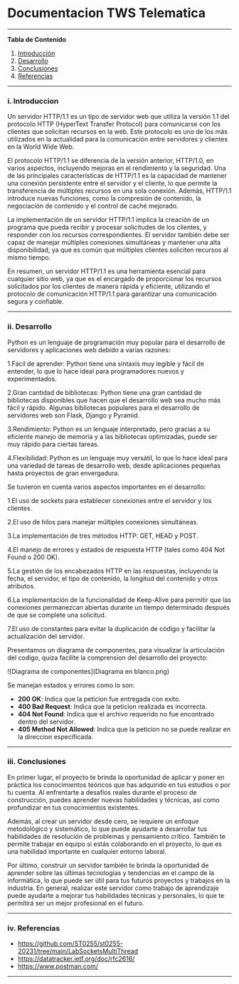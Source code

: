# **Documentacion TWS Telematica**

*******

**Tabla de Contenido**

1. [Introducción](#introduction)
2. [Desarrollo](#development)
3. [Conclusiones](#conclusion) 
4. [Referencias](#references)<br>

*******

<div id='introduction'/> 

### **i. Introduccion**
Un servidor HTTP/1.1 es un tipo de servidor web que utiliza la versión 1.1 del protocolo HTTP (HyperText Transfer Protocol) para comunicarse con los clientes que solicitan recursos en la web. Este protocolo es uno de los más utilizados en la actualidad para la comunicación entre servidores y clientes en la World Wide Web.

El protocolo HTTP/1.1 se diferencia de la versión anterior, HTTP/1.0, en varios aspectos, incluyendo mejoras en el rendimiento y la seguridad. Una de las principales características de HTTP/1.1 es la capacidad de mantener una conexión persistente entre el servidor y el cliente, lo que permite la transferencia de múltiples recursos en una sola conexión. Además, HTTP/1.1 introduce nuevas funciones, como la compresión de contenido, la negociación de contenido y el control de caché mejorado.

La implementación de un servidor HTTP/1.1 implica la creación de un programa que pueda recibir y procesar solicitudes de los clientes, y responder con los recursos correspondientes. El servidor también debe ser capaz de manejar múltiples conexiones simultáneas y mantener una alta disponibilidad, ya que es común que múltiples clientes soliciten recursos al mismo tiempo.

En resumen, un servidor HTTP/1.1 es una herramienta esencial para cualquier sitio web, ya que es el encargado de proporcionar los recursos solicitados por los clientes de manera rápida y eficiente, utilizando el protocolo de comunicación HTTP/1.1 para garantizar una comunicación segura y confiable.
*******

<div id='development'/> 

### **ii. Desarrollo**
Python es un lenguaje de programación muy popular para el desarrollo de servidores y aplicaciones web debido a varias razones:

1.Fácil de aprender: Python tiene una sintaxis muy legible y fácil de entender, lo que lo hace ideal para programadores nuevos y experimentados.

2.Gran cantidad de bibliotecas: Python tiene una gran cantidad de bibliotecas disponibles que hacen que el desarrollo web sea mucho más fácil y rápido. Algunas bibliotecas populares para el desarrollo de servidores web son Flask, Django y Pyramid.

3.Rendimiento: Python es un lenguaje interpretado, pero gracias a su eficiente manejo de memoria y a las bibliotecas optimizadas, puede ser muy rápido para ciertas tareas.

4.Flexibilidad: Python es un lenguaje muy versátil, lo que lo hace ideal para una variedad de tareas de desarrollo web, desde aplicaciones pequeñas hasta proyectos de gran envergadura.


Se tuvieron en cuenta varios aspectos importantes en el desarrollo:

1.El uso de sockets para establecer conexiones entre el servidor y los clientes.

2.El uso de hilos para manejar múltiples conexiones simultáneas.

3.La implementación de tres métodos HTTP: GET, HEAD y POST.

4.El manejo de errores y estados de respuesta HTTP (tales como 404 Not Found o 200 OK).

5.La gestión de los encabezados HTTP en las respuestas, incluyendo la fecha, el servidor, el tipo de contenido, la longitud del contenido y otros atributos.

6.La implementación de la funcionalidad de Keep-Alive para permitir que las conexiones permanezcan abiertas durante un tiempo determinado después de que se complete una solicitud.

7.El uso de constantes para evitar la duplicación de código y facilitar la actualización del servidor.

Presentamos un diagrama de componentes, para visualizar la articulación del codigo, quiza facilite la comprension del desarrollo del proyecto:

![Diagrama de componentes](Diagrama en blanco.png)

Se manejan estados y errores como lo son:

* **200 OK**: Indica que la peticion fue entregada con exito.
* **400 Bad Request**: Indica que la peticion realizada es incorrecta.
* **404 Not Found**: Indica que el archivo requerido no fue encontrado dentro del servidor.
* **405 Method Not Allowed**: Indica que la peticion no se puede realizar en la direccion especificada.

*******

<div id='conclusion'/> 

### **iii. Conclusiones**
En primer lugar, el proyecto te brinda la oportunidad de aplicar y poner en práctica los conocimientos teóricos que has adquirido en tus estudios o por tu cuenta. Al enfrentarte a desafíos reales durante el proceso de construcción, puedes aprender nuevas habilidades y técnicas, así como profundizar en tus conocimientos existentes.

Además, al crear un servidor desde cero, se requiere un enfoque metodológico y sistemático, lo que puede ayudarte a desarrollar tus habilidades de resolución de problemas y pensamiento crítico. También te permite trabajar en equipo si estás colaborando en el proyecto, lo que es una habilidad importante en cualquier entorno laboral.

Por último, construir un servidor también te brinda la oportunidad de aprender sobre las últimas tecnologías y tendencias en el campo de la informática, lo que puede ser útil para tus futuros proyectos y trabajos en la industria. En general, realizar este servidor como trabajo de aprendizaje puede ayudarte a mejorar tus habilidades técnicas y personales, lo que te permitirá ser un mejor profesional en el futuro.
*******

<div id='references'/> 

### **iv. Referencias**
* https://github.com/ST0255/st0255-20231/tree/main/LabSocketsMultiThread
* https://datatracker.ietf.org/doc/rfc2616/
* https://www.postman.com/
*******
